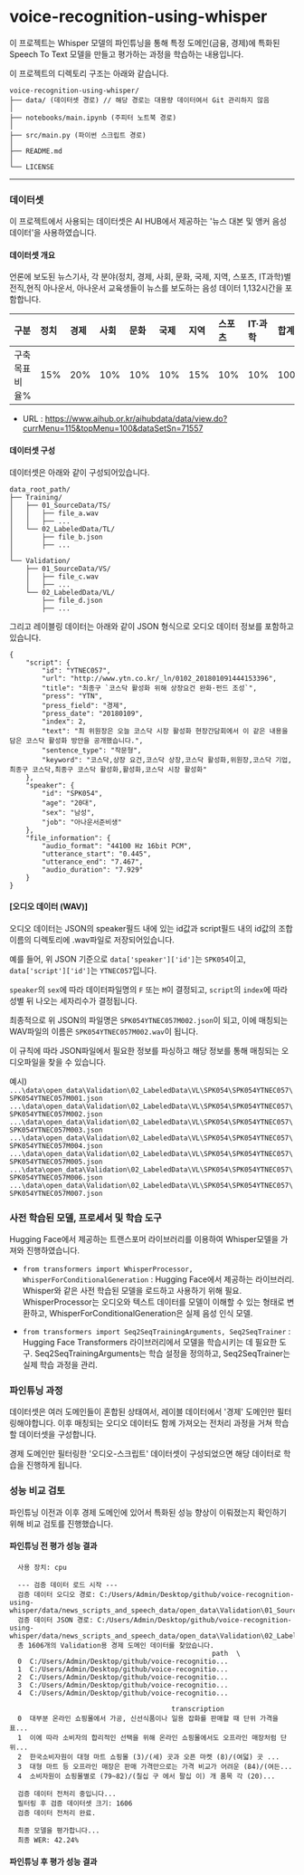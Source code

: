# voice-recognition-using-whisper
이 프로젝트는 Whisper 모델의 파인튜닝을 통해 특정 도메인(금융, 경제)에 특화된 Speech To Text 모델을 만들고 평가하는 과정을 학습하는 내용입니다.

이 프로젝트의 디렉토리 구조는 아래와 같습니다. 

```
voice-recognition-using-whisper/
├── data/ (데이터셋 경로) // 해당 경로는 대용량 데이터여서 Git 관리하지 않음
│
├── notebooks/main.ipynb (주피터 노트북 경로)
│
├── src/main.py (파이썬 스크립트 경로)
│
├── README.md
│
└── LICENSE
```


---

### 데이터셋 
이 프로젝트에서 사용되는 데이터셋은 AI HUB에서 제공하는 '뉴스 대본 및 앵커 음성 데이터'을 사용하였습니다. 

#### 데이터셋 개요 
언론에 보도된 뉴스기사, 각 분야(정치, 경제, 사회, 문화, 국제, 지역, 스포츠, IT과학)별 전직,현직 아나운서, 아나운서 교육생들이 뉴스를 보도하는 음성 데이터 1,132시간을 포함합니다. 

| 구분 | 정치 | 경제 | 사회 | 문화 | 국제 | 지역 | 스포츠 | IT·과학 | 합계 |
| :--- | :--- | :--- | :--- | :--- | :--- | :--- | :--- | :--- | :--- |
| 구축 목표 비율% | 15% | 20% | 10% | 10% | 10% | 15% | 10% | 10% | 100% |

- URL : https://www.aihub.or.kr/aihubdata/data/view.do?currMenu=115&topMenu=100&dataSetSn=71557

#### 데이터셋 구성

데이터셋은 아래와 같이 구성되어있습니다. 
```
data_root_path/
├── Training/
│   ├── 01_SourceData/TS/
│   │   ├── file_a.wav
│   │   ├── ...
│   └── 02_LabeledData/TL/
│       ├── file_b.json
│       ├── ...
│
└── Validation/
    ├── 01_SourceData/VS/
    │   ├── file_c.wav
    │   ├── ...
    └── 02_LabeledData/VL/
        ├── file_d.json
        ├── ...
```

그리고 레이블링 데이터는 아래와 같이 JSON 형식으로 오디오 데이터 정보를 포함하고 있습니다.
```
{
	"script": {
		"id": "YTNEC057",
		"url": "http://www.ytn.co.kr/_ln/0102_201801091444153396",
		"title": "최종구 `코스닥 활성화 위해 상장요건 완화·펀드 조성`",
		"press": "YTN",
		"press_field": "경제",
		"press_date": "20180109",
		"index": 2,
		"text": "최 위원장은 오늘 코스닥 시장 활성화 현장간담회에서 이 같은 내용을 담은 코스닥 활성화 방안을 공개했습니다.",
		"sentence_type": "작문형",
		"keyword": "코스닥,상장 요건,코스닥 상장,코스닥 활성화,위원장,코스닥 기업,최종구 코스닥,최종구 코스닥 활성화,활성화,코스닥 시장 활성화"
	},
	"speaker": {
		"id": "SPK054",
		"age": "20대",
		"sex": "남성",
		"job": "아나운서준비생"
	},
	"file_information": {
		"audio_format": "44100 Hz 16bit PCM",
		"utterance_start": "0.445",
		"utterance_end": "7.467",
		"audio_duration": "7.929"
	}
}
```

#### [오디오 데이터 (WAV)]
오디오 데이터는 JSON의 speaker필드 내에 있는 id값과 script필드 내의 id값의 조합 이름의 디렉토리에 .wav파일로 저장되어있습니다.

예를 들어, 위 JSON 기준으로 `data['speaker']['id']`는 `SPK054`이고, `data['script']['id']`는 `YTNEC057`입니다.

`speaker`의 `sex`에 따라 데이터파일명의 `F` 또는 `M`이 결정되고, `script`의 `index`에 따라 성별 뒤 나오는 세자리수가 결정됩니다. 

최종적으로 위 JSON의 파일명은 `SPK054YTNEC057M002.json`이 되고, 이에 매칭되는 WAV파일의 이름은 `SPK054YTNEC057M002.wav`이 됩니다.

이 규칙에 따라 JSON파일에서 필요한 정보를 파싱하고 해당 정보를 통해 매칭되는 오디오파일을 찾을 수 있습니다.


예시) 
`...\data\open_data\Validation\02_LabeledData\VL\SPK054\SPK054YTNEC057\SPK054YTNEC057M001.json`
`...\data\open_data\Validation\02_LabeledData\VL\SPK054\SPK054YTNEC057\SPK054YTNEC057M002.json`
`...\data\open_data\Validation\02_LabeledData\VL\SPK054\SPK054YTNEC057\SPK054YTNEC057M003.json`
`...\data\open_data\Validation\02_LabeledData\VL\SPK054\SPK054YTNEC057\SPK054YTNEC057M004.json`
`...\data\open_data\Validation\02_LabeledData\VL\SPK054\SPK054YTNEC057\SPK054YTNEC057M005.json`
`...\data\open_data\Validation\02_LabeledData\VL\SPK054\SPK054YTNEC057\SPK054YTNEC057M006.json`
`...\data\open_data\Validation\02_LabeledData\VL\SPK054\SPK054YTNEC057\SPK054YTNEC057M007.json`

### 사전 학습된 모델, 프로세서 및 학습 도구

Hugging Face에서 제공하는 트랜스포머 라이브러리를 이용하여 Whisper모델을 가져와 진행하였습니다.

- `from transformers import WhisperProcessor, WhisperForConditionalGeneration`
: Hugging Face에서 제공하는 라이브러리. Whisper와 같은 사전 학습된 모델을 로드하고 사용하기 위해 필요. WhisperProcessor는 오디오와 텍스트 데이터를 모델이 이해할 수 있는 형태로 변환하고, WhisperForConditionalGeneration은 실제 음성 인식 모델.

- `from transformers import Seq2SeqTrainingArguments, Seq2SeqTrainer`
: Hugging Face Transformers 라이브러리에서 모델을 학습시키는 데 필요한 도구. Seq2SeqTrainingArguments는 학습 설정을 정의하고, Seq2SeqTrainer는 실제 학습 과정을 관리.

### 파인튜닝 과정

데이터셋은 여러 도메인들이 혼합된 상태여서, 레이블 데이터에서 '경제' 도메인만 필터링해야합니다. 
이후 매칭되는 오디오 데이터도 함께 가져오는 전처리 과정을 거쳐 학습할 데이터셋을 구성합니다. 

경제 도메인만 필터링한 '오디오-스크립트' 데이터셋이 구성되었으면 해당 데이터로 학습을 진행하게 됩니다. 

### 성능 비교 검토
파인튜닝 이전과 이후 경제 도메인에 있어서 특화된 성능 향상이 이뤄졌는지 확인하기 위해 비교 검토를 진행했습니다.

#### 파인튜닝 전 평가 성능 결과

```
  사용 장치: cpu

  --- 검증 데이터 로드 시작 ---
  검증 데이터 오디오 경로: C:/Users/Admin/Desktop/github/voice-recognition-using-whisper/data/news_scripts_and_speech_data/open_data\Validation\01_SourceData\VS
  검증 데이터 JSON 경로: C:/Users/Admin/Desktop/github/voice-recognition-using-whisper/data/news_scripts_and_speech_data/open_data\Validation\02_LabeledData\VL
  총 1606개의 Validation용 경제 도메인 데이터를 찾았습니다.
                                                  path  \
  0  C:/Users/Admin/Desktop/github/voice-recognitio...   
  1  C:/Users/Admin/Desktop/github/voice-recognitio...   
  2  C:/Users/Admin/Desktop/github/voice-recognitio...   
  3  C:/Users/Admin/Desktop/github/voice-recognitio...   
  4  C:/Users/Admin/Desktop/github/voice-recognitio...   

                                        transcription  
  0  대부분 온라인 쇼핑몰에서 가공, 신선식품이나 일용 잡화를 판매할 때 단위 가격을 표...  
  1  이에 따라 소비자의 합리적인 선택을 위해 온라인 쇼핑몰에서도 오프라인 매장처럼 단위...  
  2  한국소비자원이 대형 마트 쇼핑몰 (3)/(세) 곳과 오픈 마켓 (8)/(여덟) 곳 ...  
  3  대형 마트 등 오프라인 매장은 판매 가격만으로는 가격 비교가 어려운 (84)/(여든...  
  4  소비자원이 쇼핑몰별로 (79~82)/(칠십 구 에서 팔십 이) 개 품목 각 (20)...  

  검증 데이터 전처리 중입니다...
  필터링 후 검증 데이터셋 크기: 1606
  검증 데이터 전처리 완료.

  최종 모델을 평가합니다...
  최종 WER: 42.24%
```

#### 파인튜닝 후 평가 성능 결과
